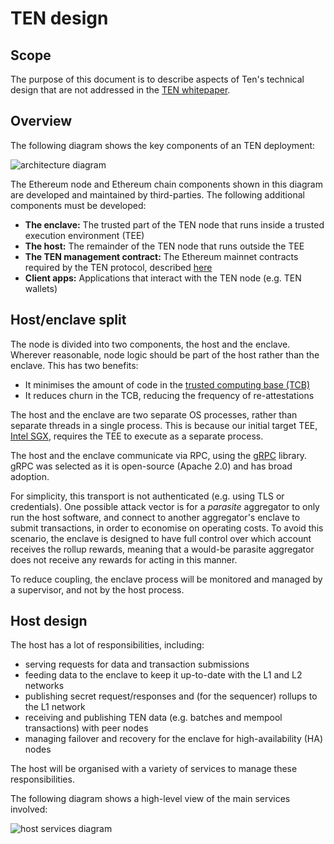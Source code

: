 # TEN design

## Scope

The purpose of this document is to describe aspects of Ten's technical design that are not addressed in the 
[TEN whitepaper](https://whitepaper.ten.xyz/).

## Overview

The following diagram shows the key components of an TEN deployment:

![architecture diagram](./resources/obscuro_arch.jpeg)

The Ethereum node and Ethereum chain components shown in this diagram are developed and maintained by third-parties. 
The following additional components must be developed:

* **The enclave:** The trusted part of the TEN node that runs inside a trusted execution environment (TEE)
* **The host:** The remainder of the TEN node that runs outside the TEE
* **The TEN management contract:** The Ethereum mainnet contracts required by the TEN protocol, described 
  [here](https://whitepaper.ten.xyz/ten-whitepaper/l1-contracts)
* **Client apps:** Applications that interact with the TEN node (e.g. TEN wallets)

## Host/enclave split

The node is divided into two components, the host and the enclave. Wherever reasonable, node logic should be part of 
the host rather than the enclave. This has two benefits:

* It minimises the amount of code in the 
  [trusted computing base (TCB)](https://en.wikipedia.org/wiki/Trusted_computing_base)
* It reduces churn in the TCB, reducing the frequency of re-attestations

The host and the enclave are two separate OS processes, rather than separate threads in a single process. This is 
because our initial target TEE, [Intel SGX](https://en.wikipedia.org/wiki/Software_Guard_Extensions), requires the 
TEE to execute as a separate process.

The host and the enclave communicate via RPC, using the [gRPC](https://grpc.io/) library. gRPC was selected as it is 
open-source (Apache 2.0) and has broad adoption.

For simplicity, this transport is not authenticated (e.g. using TLS or credentials). One possible attack vector is for 
a _parasite_ aggregator to only run the host software, and connect to another aggregator's enclave to submit 
transactions, in order to economise on operating costs. To avoid this scenario, the enclave is designed to have full 
control over which account receives the rollup rewards, meaning that a would-be parasite aggregator does not receive 
any rewards for acting in this manner.

To reduce coupling, the enclave process will be monitored and managed by a supervisor, and not by the host process.

## Host design

The host has a lot of responsibilities, including:
- serving requests for data and transaction submissions
- feeding data to the enclave to keep it up-to-date with the L1 and L2 networks
- publishing secret request/responses and (for the sequencer) rollups to the L1 network
- receiving and publishing TEN data (e.g. batches and mempool transactions) with peer nodes
- managing failover and recovery for the enclave for high-availability (HA) nodes

The host will be organised with a variety of services to manage these responsibilities.

The following diagram shows a high-level view of the main services involved:

![host services diagram](./resources/host_arch.png)